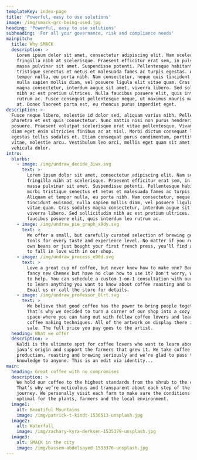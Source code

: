 ```yaml
---
templateKey: index-page
title: 'Powerful, easy to use solutions'
image: /img/smack-grc-being-used.jpg
heading: 'Powerful, easy to use solutions'
subheading: 'For all your governance, risk and compliance needs'
mainpitch:
  title: Why SMACK
  description: >
    Lorem ipsum dolor sit amet, consectetur adipiscing elit. Nam scelerisque
    fringilla nibh at scelerisque. Praesent efficitur erat sem, in pulvinar
    massa pulvinar sit amet. Suspendisse potenti. Pellentesque habitant morbi
    tristique senectus et netus et malesuada fames ac turpis egestas. Aliquam et
    tempor nulla, eu porta nibh. Nam consectetur, neque quis tincidunt euismod,
    nulla sapien mollis diam, vel posuere ligula elit vitae quam. Cras sodales
    magna consectetur, interdum augue sit amet, viverra libero. Sed sollicitudin
    nibh ac est pretium ultrices. Nulla faucibus posuere elit, quis interdum leo
    rutrum ac. Fusce consequat pellentesque neque, ut maximus mauris malesuada
    at. Donec laoreet porta est, eu rhoncus purus imperdiet eget.
description: >-
  Fusce neque libero, molestie id dolor sed, aliquam varius nibh. Pellentesque
  pharetra et est quis consectetur. Nunc mattis nisi non purus hendrerit
  posuere. Praesent volutpat scelerisque erat vitae pellentesque. Vivamus vel
  diam eget enim ultricies finibus ac at nisl. Morbi dictum consequat lacus, a
  egestas tellus sodales et. Etiam consequat purus condimentum, porttitor massa
  vitae, molestie arcu. Vestibulum leo orci, mollis eget quam sit amet, aliquam
  vehicula dolor.
intro:
  blurbs:
    - image: /img/undraw_decide_3iwx.svg
      text: >-
        Lorem ipsum dolor sit amet, consectetur adipiscing elit. Nam scelerisque
        fringilla nibh at scelerisque. Praesent efficitur erat sem, in pulvinar
        massa pulvinar sit amet. Suspendisse potenti. Pellentesque habitant
        morbi tristique senectus et netus et malesuada fames ac turpis egestas.
        Aliquam et tempor nulla, eu porta nibh. Nam consectetur, neque quis
        tincidunt euismod, nulla sapien mollis diam, vel posuere ligula elit
        vitae quam. Cras sodales magna consectetur, interdum augue sit amet,
        viverra libero. Sed sollicitudin nibh ac est pretium ultrices. Nulla
        faucibus posuere elit, quis interdum leo rutrum ac.
    - image: /img/undraw_pie_graph_x9dy.svg
      text: >
        We offer a small, but carefully curated selection of brewing gear and
        tools for every taste and experience level. No matter if you roast your
        own beans or just bought your first french press, you’ll find a gadget
        to fall in love with in our shop.
    - image: /img/undraw_process_e90d.svg
      text: >
        Love a great cup of coffee, but never knew how to make one? Bought a
        fancy new Chemex but have no clue how to use it? Don't worry, we’re here
        to help. You can schedule a custom 1-on-1 consultation with our baristas
        to learn anything you want to know about coffee roasting and brewing.
        Email us or call the store for details.
    - image: /img/undraw_professor_8lrt.svg
      text: >
        We believe that good coffee has the power to bring people together.
        That’s why we decided to turn a corner of our shop into a cozy meeting
        space where you can hang out with fellow coffee lovers and learn about
        coffee making techniques. All of the artwork on display there is for
        sale. The full price you pay goes to the artist.
  heading: What we offer
  description: >
    Kaldi is the ultimate spot for coffee lovers who want to learn about their
    java’s origin and support the farmers that grew it. We take coffee
    production, roasting and brewing seriously and we’re glad to pass that
    knowledge to anyone. This is an edit via identity...
main:
  heading: Great coffee with no compromises
  description: >
    We hold our coffee to the highest standards from the shrub to the cup.
    That’s why we’re meticulous and transparent about each step of the coffee’s
    journey. We personally visit each farm to make sure the conditions are
    optimal for the plants, farmers and the local environment.
  image1:
    alt: Beautiful Mountains
    image: /img/patrick-t-kindt-1536513-unsplash.jpg
  image2:
    alt: Waterfall
    image: /img/zachary-kyra-derksen-1535379-unsplash.jpg
  image3:
    alt: SMACK in the city
    image: /img/bassem-abdelsayed-1533376-unsplash.jpg
---
```


